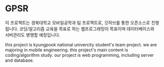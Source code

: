 # GPSR
이 프로젝트는 경북대학교 모바일공학과 팀 프로젝트로, 깃허브를 통한 오픈소스로 진행됩니다.
코딩/알고리즘 교육을 목표로 하는 웹프로그래밍이 목표이며 데이터베이스와 서버관리도 병행할 예정입니다.

this project is kyungpook national univercity student's team project.
we are majoring in mobile engineering.
this project's main content is coding/algorithm study.
our project is web programming, including server and database.
